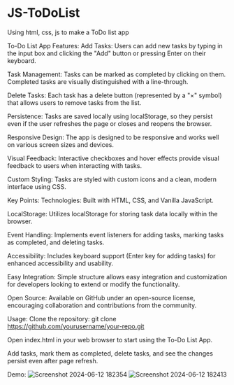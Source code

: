 # JS-ToDoList
Using html, css, js to make a ToDo list app 

To-Do List App
Features:
Add Tasks: Users can add new tasks by typing in the input box and clicking the "Add" button or pressing Enter on their keyboard.

Task Management: Tasks can be marked as completed by clicking on them. Completed tasks are visually distinguished with a line-through.

Delete Tasks: Each task has a delete button (represented by a "×" symbol) that allows users to remove tasks from the list.

Persistence: Tasks are saved locally using localStorage, so they persist even if the user refreshes the page or closes and reopens the browser.

Responsive Design: The app is designed to be responsive and works well on various screen sizes and devices.

Visual Feedback: Interactive checkboxes and hover effects provide visual feedback to users when interacting with tasks.

Custom Styling: Tasks are styled with custom icons and a clean, modern interface using CSS.

Key Points:
Technologies: Built with HTML, CSS, and Vanilla JavaScript.

LocalStorage: Utilizes localStorage for storing task data locally within the browser.

Event Handling: Implements event listeners for adding tasks, marking tasks as completed, and deleting tasks.

Accessibility: Includes keyboard support (Enter key for adding tasks) for enhanced accessibility and usability.

Easy Integration: Simple structure allows easy integration and customization for developers looking to extend or modify the functionality.

Open Source: Available on GitHub under an open-source license, encouraging collaboration and contributions from the community.

Usage:
Clone the repository: git clone https://github.com/yourusername/your-repo.git

Open index.html in your web browser to start using the To-Do List App.

Add tasks, mark them as completed, delete tasks, and see the changes persist even after page refresh.

Demo: 
![Screenshot 2024-06-12 182354](https://github.com/arkh99/JS-ToDoList/assets/124736009/3a6685ae-29f1-42fb-90a0-39acfdf22a77)
![Screenshot 2024-06-12 182413](https://github.com/arkh99/JS-ToDoList/assets/124736009/b438c97f-db33-4ef1-85f5-4534d3b72edc)
